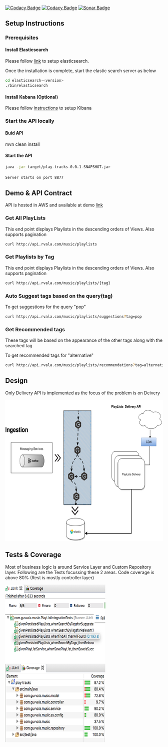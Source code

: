 [![Codacy Badge](https://api.codacy.com/project/badge/Grade/4893b41e6b514601890f8b06e43444ba)](https://www.codacy.com/app/rsguvvala/playlists?utm_source=github.com&amp;utm_medium=referral&amp;utm_content=rsguvvala/playlists&amp;utm_campaign=Badge_Grade)       [![Codacy Badge](https://api.codacy.com/project/badge/Coverage/4893b41e6b514601890f8b06e43444ba)](https://www.codacy.com/app/rsguvvala/playlists?utm_source=github.com&utm_medium=referral&utm_content=rsguvvala/playlists&utm_campaign=Badge_Coverage) [![Sonar Badge](https://sonarcloud.io/api/project_badges/measure?project=rsguvvala_playlists&metric=alert_status)](https://sonarcloud.io/dashboard?id=rsguvvala_playlists)

## Setup Instructions

### Prerequisites

#### Install Elasticsearch

Please follow [link](https://www.elastic.co/guide/en/elasticsearch/guide/master/running-elasticsearch.html) to setup elasticsearch.

Once the installation is complete, start the elastic search server as below

``` bash
cd elasticsearch-<version>
./bin/elasticsearch 
```

#### Install Kabana (Optional)

Please follow [instructions](https://www.elastic.co/guide/en/kibana/current/setup.html) to setup Kibana

### Start the API locally

#### Buid API

mvn clean install

#### Start the API

``` bash
java -jar target/play-tracks-0.0.1-SNAPSHOT.jar

Server starts on port 8877
```

## Demo & API Contract

API is hosted in AWS and available at demo [link](http://api.rvala.com/)

### Get All PlayLists

This end point displays Playlists in the descending orders of Views.
Also supports pagination

``` bash
curl http://api.rvala.com/music/playlists

```

### Get Playlists by Tag

This end point displays Playlists in the descending orders of Views.
Also supports pagination
``` bash
curl http://api.rvala.com/music/playlists/{tag}

```
### Auto Suggest tags based on the query(tag)

To get suggestions for the query "pop"
``` bash
curl http://api.rvala.com/music/playlists/suggestions?tag=pop

```

### Get Recommended tags 
These tags will be based on the appearance of the other tags along with the searched tag

To get recommended tags for "alternative"
``` bash
curl http://api.rvala.com/music/playlists/recommendations?tag=alternative

```

## Design

Only Delivery API is implemented as the focus of the problem is on Deivery

<p align="center">
  <img src="./PlayLists%20Design.png" alt="Tests"
       width="654" height="450">
</p>

## Tests & Coverage

Most of business logic is around Service Layer and Custom Repository layer. Following are the Tests focussing these 2 areas.
Code coverage is above 80% (Rest is mostly controller layer)

<p align="left">
  <img src="./static/play_lists_tests.png" alt="Tests"
       width="320" height="250">
  <img src="./static/play_lists_code_coverage.png" alt="Coverage"
       width="320" height="250">
</p>
